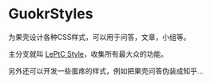 GuokrStyles
=====

为果壳设计各种CSS样式，可以用于问答，文章，小组等。

主分支就叫 [LePtC Style](http://www.guokr.com/blog/506574/)，收集所有最大众的功能。

另外还可以开发一些蛋疼的样式，例如把果壳问答伪装成知乎...

